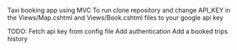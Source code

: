 Taxi booking app using MVC
To run clone repository and change API_KEY in the Views/Map.cshtml and Views/Book.cshtml files to your google api key 

TODO:
Fetch api key from config file
Add authentication 
Add a booked trips history
